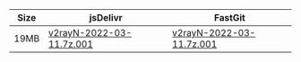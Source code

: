 |    Size   |     jsDelivr  | FastGit |
|  ---  |  ---  |  ---  |
| 19MB | [v2rayN-2022-03-11.7z.001](https://cdn.jsdelivr.net/gh/googleians/v2rayN-32@main/v2rayN-2022-03-11.7z.001) | [v2rayN-2022-03-11.7z.001](https://raw.fastgit.org/googleians/v2rayN-32/main/v2rayN-2022-03-11.7z.001) |
